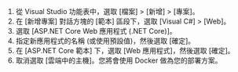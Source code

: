 1. 從 Visual Studio 功能表中，選取 [檔案] > [新增] > [專案]。
2. 在 [新增專案] 對話方塊的 [範本] 區段下，選取 [Visual C#] > [Web]。
3. 選取 [ASP.NET Core Web 應用程式 (.NET Core)]。
4. 指定新應用程式的名稱 (或使用預設值)，然後選取 [確定]。
5. 在 [ASP.NET Core 範本] 下，選取 [Web 應用程式]，然後選取 [確定]。
6. 取消選取 [雲端中的主機]。您將會使用 Docker 做為您的部署方案。

<!---HONumber=AcomDC_0622_2016-->